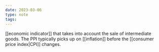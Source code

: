 ```yaml
---
date: 2023-03-06
type: note
tags: 
---
```


[[economic indicator]] that takes into account the sale of intermediate goods. The PPI typically picks up on [[inflation]] before the [[consumer price index|CPI]] changes.
